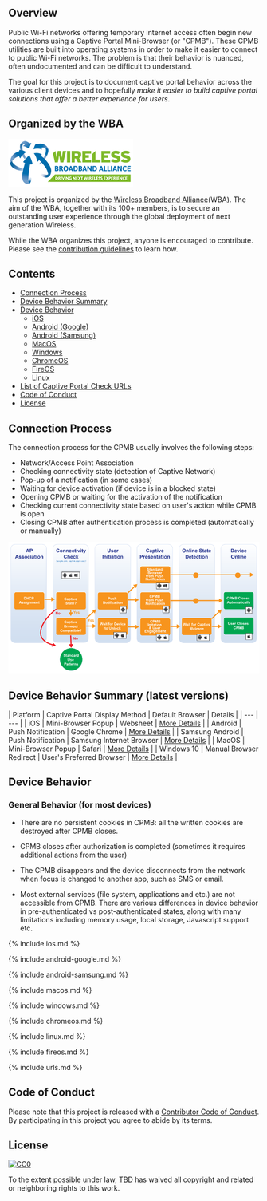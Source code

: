 ## Overview

Public Wi-Fi networks offering temporary internet access often begin new connections using a Captive Portal Mini-Browser (or "CPMB"). These CPMB utilities are built into operating systems in order to make it easier to connect to public Wi-Fi networks. The problem is that their behavior is nuanced, often undocumented and can be difficult to understand. 

The goal for this project is to document captive portal behavior across the various client devices and to hopefully *make it easier to build captive portal solutions that offer a better experience for users*.

## Organized by the WBA

![WBA Logo](/assets/images/wba-logo.png)

This project is organized by the [Wireless Broadband Alliance](https://www.wballiance.com/)(WBA). The aim of the WBA, together with its 100+ members, is to secure an outstanding user experience through the global deployment of next generation Wireless.

While the WBA organizes this project, anyone is encouraged to contribute. Please see the [contribution guidelines](CONTRIBUTING.md) to learn how.


## Contents

- [Connection Process](#connection-process)
- [Device Behavior Summary](#behavior-summary)
- [Device Behavior](#device-behavior)
  - [iOS](#ios)
  - [Android (Google)](#android-google)
  - [Android (Samsung)](#android-samsung)
  - [MacOS](#macos)
  - [Windows](#windows)
  - [ChromeOS](#chromeos)
  - [FireOS](#fireos)
  - [Linux](#linux)  
- [List of Captive Portal Check URLs](#urls)
- [Code of Conduct](#conduct)
- [License](#license)


<a name="connection-process"></a>
## Connection Process

The connection process for the CPMB usually involves the following steps:

 * Network/Access Point Association
 * Checking connectivity state (detection of Captive Network)
 * Pop-up of a notification (in some cases)
 * Waiting for device activation (if device is in a blocked state)
 * Opening CPMB or waiting for the activation of the notification
 * Checking current connectivity state based on user's action while CPMB is open
 * Closing CPMB after authentication process is completed (automatically or manually)

![CPMB Connection Process Diagram](/assets/images/cpmb-process-diagram.png)


<a name="behavior-summary"></a>
## Device Behavior Summary (latest versions)

| Platform | Captive Portal Display Method | Default Browser | Details |
| --- | --- |
| iOS | Mini-Browser Popup | Websheet | [More Details](#ios) |
| Android | Push Notification | Google Chrome | [More Details](#android-google) |
| Samsung Android | Push Notification | Samsung Internet Browser | [More Details](#android-samsung) |
| MacOS | Mini-Browser Popup | Safari | [More Details](#macos) |
| Windows 10 | Manual Browser Redirect | User's Preferred Browser | [More Details](#windows) |


<a name="device-behavior"></a>
## Device Behavior

### General Behavior (for most devices)

 * There are no persistent cookies in CPMB: all the written cookies are destroyed after CPMB closes.

 * CPMB closes after authorization is completed (sometimes it requires additional actions from the user)

 * The CPMB disappears and the device disconnects from the network when focus is changed to another app, such as SMS or email.

 * Most external services (file system, applications and etc.) are not accessible from CPMB. There are various differences in device behavior in pre-authenticated vs post-authenticated states, along with many limitations including memory usage, local storage, Javascript support etc.


<a name="ios"></a>
{% include ios.md %}

<a name="android-google"></a>
{% include android-google.md %}

<a name="android-samsung"></a>
{% include android-samsung.md %}

<a name="macos"></a>
{% include macos.md %}

<a name="windows"></a>
{% include windows.md %}

<a name="chromeos"></a>
{% include chromeos.md %}

<a name="linux"></a>
{% include linux.md %}

<a name="fireos"></a>
{% include fireos.md %}

<a name="urls"></a>
{% include urls.md %}


<a name="conduct"></a>
## Code of Conduct

Please note that this project is released with a [Contributor Code of Conduct](CODE-OF-CONDUCT.md). By participating in this project you agree to abide by its terms.

<a name="license"></a>
## License

[![CC0](http://mirrors.creativecommons.org/presskit/buttons/88x31/svg/cc-zero.svg)](https://creativecommons.org/publicdomain/zero/1.0/)

To the extent possible under law, [TBD](https://tbd.com/) has waived all copyright and related or neighboring rights to this work.

